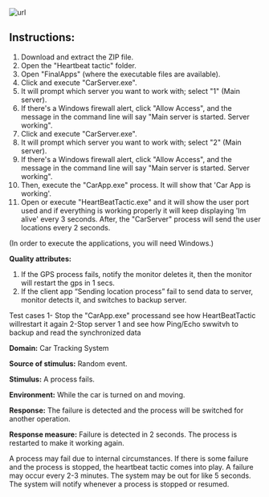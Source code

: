 ![url](http://attach.alruabye.net/SoftwareArchitectureTactics/pingecho.png)

Instructions:
-------------
1. Download and extract the ZIP file.
2. Open the "Heartbeat tactic" folder.
3. Open "FinalApps" (where the executable files are available).
4. Click and execute "CarServer.exe".
5. It will prompt which server you want to work with; select "1" (Main server).
6. If there's a Windows firewall alert, click "Allow Access", and the message in the command line will say "Main server is started. Server working".
7. Click and execute "CarServer.exe".
8. It will prompt which server you want to work with; select "2" (Main server).
9. If there's a Windows firewall alert, click "Allow Access", and the message in the command line will say "Main server is started. Server working".
7. Then, execute the "CarApp.exe" process. It will show that 'Car App is working'.
8. Open or execute "HeartBeatTactic.exe" and it will show the user port used and if everything is working properly it will keep displaying 'Im alive' every 3 seconds. After, the "CarServer" process will send the user locations every 2 seconds.


(In order to execute the applications, you will need Windows.)

**Quality attributes:**

1. If the GPS process  fails, notify the monitor deletes it, then the monitor will restart the gps in 1 secs.
2. If the client app “Sending location process” fail to send data to server, monitor  detects it, and switches to backup server.

Test cases
1- Stop the "CarApp.exe" processand see how HeartBeatTactic willrestart it again
2-Stop server 1 and see how Ping/Echo swwitvh to backup and read the synchronized data


**Domain:** Car Tracking System

**Source of stimulus:**
Random event.

**Stimulus:**
A process fails.

**Environment:**
While the car is turned on and moving.

**Response:**
The failure is detected and the process will be switched for another operation.

**Response measure:**
Failure is detected in 2 seconds. The process is restarted to make it working again.

A process may fail due to internal circumstances.
If there is some failure and the process is stopped, the heartbeat tactic comes into play.
A failure may occur every 2-3 minutes.
The system may be out for like 5 seconds.
The system will notify whenever a process is stopped or resumed.
